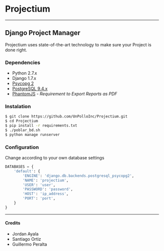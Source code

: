 Projectium
==========
---

## Django Project Manager
Projectium uses state-of-the-art technology to make sure your Project is done right.

### Dependencies
- Python 2.7.x
- Django 1.7.x
- [Psycopg 2](http://initd.org/psycopg/docs/install.html "Psycopg Installation")
- [PostgreSQL 9.4.x](http://www.postgresql.org "PostgreSQL")
- [PhantomJS](http://phantomjs.org) - _Requirement to Export Reports as PDF_

### Instalation
```sh
$ git clone https://github.com/UnPolloInc/Projectium.git
$ cd Projectium
$ pip install -r requirements.txt
$ ./poblar_bd.sh
$ python manage runserver
```

### Configuration
Change according to your own database settings
```python
DATABASES = {
    'default': {
        'ENGINE': 'django.db.backends.postgresql_psycopg2',
        'NAME': 'projectium',
        'USER': 'user',
        'PASSWORD': 'password',
        'HOST': 'ip_address',
        'PORT': 'port',
    }
}
```
___
#### Credits
- Jordan Ayala
- Santiago Ortiz
- Guillermo Peralta

